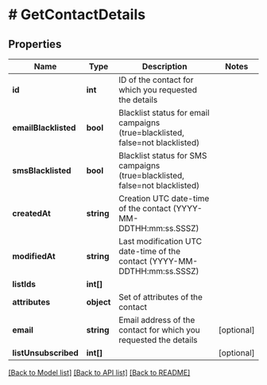 # # GetContactDetails

## Properties

Name | Type | Description | Notes
------------ | ------------- | ------------- | -------------
**id** | **int** | ID of the contact for which you requested the details |
**emailBlacklisted** | **bool** | Blacklist status for email campaigns (true&#x3D;blacklisted, false&#x3D;not blacklisted) |
**smsBlacklisted** | **bool** | Blacklist status for SMS campaigns (true&#x3D;blacklisted, false&#x3D;not blacklisted) |
**createdAt** | **string** | Creation UTC date-time of the contact (YYYY-MM-DDTHH:mm:ss.SSSZ) |
**modifiedAt** | **string** | Last modification UTC date-time of the contact (YYYY-MM-DDTHH:mm:ss.SSSZ) |
**listIds** | **int[]** |  |
**attributes** | **object** | Set of attributes of the contact |
**email** | **string** | Email address of the contact for which you requested the details | [optional]
**listUnsubscribed** | **int[]** |  | [optional]

[[Back to Model list]](../../README.md#models) [[Back to API list]](../../README.md#endpoints) [[Back to README]](../../README.md)
